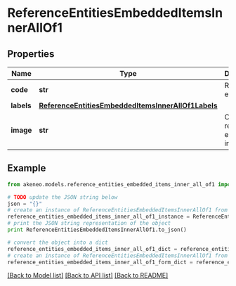# ReferenceEntitiesEmbeddedItemsInnerAllOf1


## Properties
Name | Type | Description | Notes
------------ | ------------- | ------------- | -------------
**code** | **str** | Reference entity code | 
**labels** | [**ReferenceEntitiesEmbeddedItemsInnerAllOf1Labels**](ReferenceEntitiesEmbeddedItemsInnerAllOf1Labels.md) |  | [optional] 
**image** | **str** | Code of the reference entity image | [optional] [default to 'null']

## Example

```python
from akeneo.models.reference_entities_embedded_items_inner_all_of1 import ReferenceEntitiesEmbeddedItemsInnerAllOf1

# TODO update the JSON string below
json = "{}"
# create an instance of ReferenceEntitiesEmbeddedItemsInnerAllOf1 from a JSON string
reference_entities_embedded_items_inner_all_of1_instance = ReferenceEntitiesEmbeddedItemsInnerAllOf1.from_json(json)
# print the JSON string representation of the object
print ReferenceEntitiesEmbeddedItemsInnerAllOf1.to_json()

# convert the object into a dict
reference_entities_embedded_items_inner_all_of1_dict = reference_entities_embedded_items_inner_all_of1_instance.to_dict()
# create an instance of ReferenceEntitiesEmbeddedItemsInnerAllOf1 from a dict
reference_entities_embedded_items_inner_all_of1_form_dict = reference_entities_embedded_items_inner_all_of1.from_dict(reference_entities_embedded_items_inner_all_of1_dict)
```
[[Back to Model list]](../README.md#documentation-for-models) [[Back to API list]](../README.md#documentation-for-api-endpoints) [[Back to README]](../README.md)



